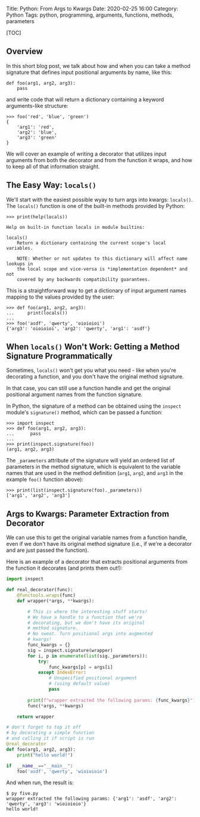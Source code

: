 Title: Python: From Args to Kwargs
Date: 2020-02-25 16:00
Category: Python
Tags: python, programming, arguments, functions, methods, parameters

[TOC]

## Overview

In this short blog post, we talk about how and when you can take a method signature
that defines input positional arguments by name, like this:

```text
def foo(arg1, arg2, arg3):
    pass
```

and write code that will return a dictionary containing a keyword arguments-like structure:

```text
>>> foo('red', 'blue', 'green')
{
    'arg1': 'red',
    'arg2': 'blue',
    'arg3': 'green'
}
```

We will cover an example of writing a decorator that utilizes input arguments from both
the decorator and from the function it wraps, and how to keep all of that information
straight.

## The Easy Way: `locals()`

We'll start with the easiest possible wyay to turn args into kwargs: `locals()`. The `locals()`
function is one of the built-in methods provided by Python:

```text
>>> print(help(locals))

Help on built-in function locals in module builtins:

locals()
    Return a dictionary containing the current scope's local variables.

    NOTE: Whether or not updates to this dictionary will affect name lookups in
    the local scope and vice-versa is *implementation dependent* and not
    covered by any backwards compatibility guarantees.
```

This is a straightforward way to get a dictionary of input argument names mapping to
the values provided by the user:

```text
>>> def foo(arg1, arg2, arg3):
...     print(locals())
...
>>> foo('asdf', 'qwerty', 'oioioioi')
{'arg3': 'oioioioi', 'arg2': 'qwerty', 'arg1': 'asdf'}
```


## When `locals()` Won't Work: Getting a Method Signature Programmatically

Sometimes, `locals()` won't get you what you need - like when you're decorating a function,
and you don't have the original method signature.

In that case, you can still use a function handle and get the original positional argument
names from the function signature.

In Python, the signature of a method can be obtained using the `inspect` module's
`signature()` method, which can be passed a function:

```text
>>> import inspect
>>> def foo(arg1, arg2, arg3):
...      pass
...
>>> print(inspect.signature(foo))
(arg1, arg2, arg3)
```

The `_parameters` attribute of the signature will yield an ordered list of parameters in the
method signature, which is equivalent to the variable names that are used in the method
definition (`arg1`, `arg2`, and `arg3` in the example `foo()` function above):

```text
>>> print(list(inspect.signature(foo)._parameters))
['arg1', 'arg2', 'arg3']
```

## Args to Kwargs: Parameter Extraction from Decorator

We can use this to get the original variable names from a function handle, even if we don't
have its original method signature (i.e., if we're a decorator and are just passed the function).

Here is an example of a decorator that extracts positional arguments from the function it
decorates (and prints them out!):

```python
import inspect

def real_decorator(func):
    @functools.wraps(func)
    def wrapper(*args, **kwargs):

        # This is where the interesting stuff starts!
        # We have a handle to a function that we're
        # decorating, but we don't have its original
        # method signature.
        # No sweat. Turn positional args into augmented
        # kwargs!
        func_kwargs = {}
        sig = inspect.signature(wrapper)
        for i, p in enumerate(list(sig._parameters)):
            try:
                func_kwargs[p] = args[i]
            except IndexError:
                # Unspecified positional argument
                # (using default value)
                pass
        
        print(f"wrapper extracted the following params: {func_kwargs}")
        func(*args, **kwargs)

    return wrapper

# don't forget to top it off
# by decorating a simple function
# and calling it if script is run
@real_decorator
def foo(arg1, arg2, arg3):
    print("hello world!")

if  __name__=="__main__":
    foo('asdf', 'qwerty', 'wioioioio')
```

And when run, the result is:

```text
$ py five.py
wrapper extracted the following params: {'arg1': 'asdf', 'arg2': 'qwerty', 'arg3': 'wioioioio'}
hello world!
```



